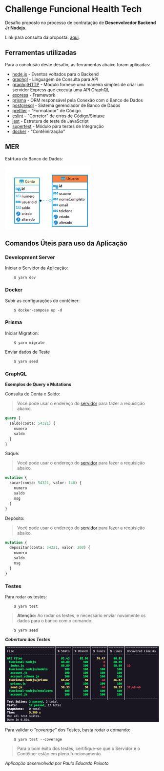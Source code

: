 # Challenge Funcional Health Tech

Desafio proposto no processo de contratação de **Desenvolvedor Backend Jr Nodejs**.

Link para consulta da proposta: [aqui].

## Ferramentas utilizadas

Para a conclusão deste desafio, as ferramentas abaixo foram aplicadas:

- [node.js] - Eventos voltados para o Backend
- [graphql] - Linguagem de Consulta para API
- [graphqlHTTP] - Módulo fornece uma maneira simples de criar um servidor Express que executa uma API GraphQL
- [express] - Framework
- [prisma] - ORM responsável pela Conexão com o Banco de Dados
- [postgresql] - Sistema gerenciador de Banco de Dados
- [prettier] - "Formatador" de Código
- [eslint] - "Corretor" de erros de Código/Sintaxe
- [jest] - Estrutura de teste de JavaScript
- [supertest] - Módulo para testes de Integração
- [docker] - "Contêinirzação"

## MER

Estrtura do Banco de Dados:

![img](https://github.com/padupe/funcional-nodejs/blob/master/readmeimg/MER.png)

## Comandos Úteis para uso da Aplicação

### Development Server

Iniciar o Servidor da Aplicação:

```
    $ yarn dev
```

### Docker

Subir as configurações do contêiner:

```
    $ docker-compose up -d
```

### Prisma

Iniciar Migration:

```
    $ yarn migrate
```

Enviar dados de Teste

```
    $ yarn seed
```

### GraphQL

**Exemplos de Query e Mutations**

Consulta de Conta e Saldo:

> Você pode usar o endereço do [servidor] para fazer a requisição abaixo.

```graphql
query {
  saldo(conta: 54321) {
    numero
    saldo
  }
}
```

Saque:

> Você pode usar o endereço do [servidor] para fazer a requisição abaixo.

```graphql
mutation {
  sacar(conta: 54321, valor: 140) {
    numero
    saldo
    msg
  }
}
```

Depósito:

> Você pode usar o endereço do [servidor] para fazer a requisição abaixo.

```graphql
mutation {
  depositar(conta: 54321, valor: 200) {
    numero
    saldo
    msg
  }
}
```

### Testes

Para rodar os testes:

```
    $ yarn test
```

> **Atenção:** Ao rodar os testes, e necessário enviar novamente os dados para o banco com o comando:

```
    $ yarn seed
```

**_Cobertura dos Testes_**

![img](https://github.com/padupe/funcional-nodejs/blob/master/readmeimg/coverage.png)

Para validar o _"coverage"_ dos Testes, basta rodar o comando:

```
    $ yarn test --coverage
```

> Para o bom êxito dos testes, certifique-se que o Servidor e o Contêiner estão em pleno funcionamento.

_Aplicação desenvolvida por Paulo Eduardo Peixoto_

[//]: #
[aqui]: https://github.com/funcional-health/challenge/blob/master/node.md
[node.js]: http://nodejs.org
[graphql]: https://graphql.org/
[express]: https://expressjs.com/
[graphqlhttp]: https://github.com/graphql/express-graphql
[prisma]: https://www.prisma.io/
[postgresql]: https://www.postgresql.org/
[prettier]: https://prettier.io/
[eslint]: https://eslint.org/
[jest]: https://jestjs.io/
[supertest]: https://www.npmjs.com/package/supertest
[docker]: https://www.docker.com/
[servidor]: http://173.82.114.22:4444/graphql
